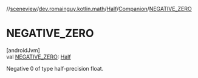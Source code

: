 //[sceneview](../../../../index.md)/[dev.romainguy.kotlin.math](../../index.md)/[Half](../index.md)/[Companion](index.md)/[NEGATIVE_ZERO](-n-e-g-a-t-i-v-e_-z-e-r-o.md)

# NEGATIVE_ZERO

[androidJvm]\
val [NEGATIVE_ZERO](-n-e-g-a-t-i-v-e_-z-e-r-o.md): [Half](../index.md)

Negative 0 of type half-precision float.
